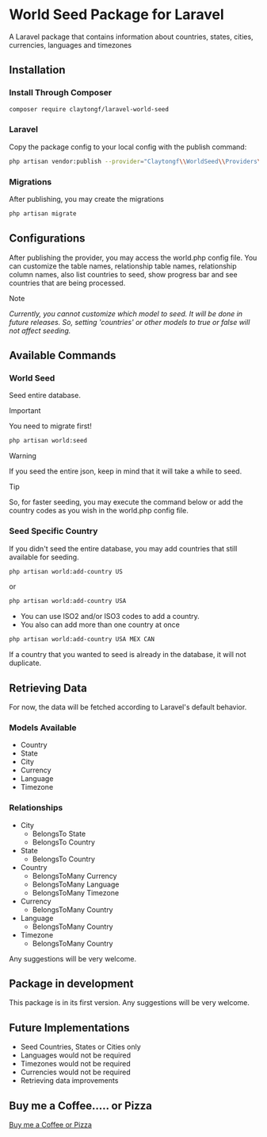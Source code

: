 # World Seed Package for Laravel

A Laravel package that contains information about countries, states, cities, currencies, languages and timezones

## Installation

### Install Through Composer

```bash
composer require claytongf/laravel-world-seed
```

### Laravel

Copy the package config to your local config with the publish command:

```bash
php artisan vendor:publish --provider="Claytongf\\WorldSeed\\Providers\\WorldSeedServiceProvider"
```

### Migrations

After publishing, you may create the migrations

```bash
php artisan migrate
```

## Configurations

After publishing the provider, you may access the world.php config file.
You can customize the table names, relationship table names, relationship column names, also list countries to seed, show progress bar and see countries that are being processed.

> [!NOTE]
> _Currently, you cannot customize which model to seed. It will be done in future releases. So, setting 'countries' or other models to true or false will not affect seeding._

## Available Commands

### World Seed

Seed entire database.

> [!IMPORTANT]
> You need to migrate first!

```bash
php artisan world:seed
```

> [!WARNING]
> If you seed the entire json, keep in mind that it will take a while to seed.

> [!TIP]
> So, for faster seeding, you may execute the command below or add the country codes as you wish in the world.php config file.

### Seed Specific Country

If you didn't seed the entire database, you may add countries that still available for seeding.

```bash
php artisan world:add-country US
```

or

```bash
php artisan world:add-country USA
```

- You can use ISO2 and/or ISO3 codes to add a country.
- You also can add more than one country at once

```bash
php artisan world:add-country USA MEX CAN
```

If a country that you wanted to seed is already in the database, it will not duplicate.

## Retrieving Data

For now, the data will be fetched according to Laravel's default behavior.

### Models Available

- Country
- State
- City
- Currency
- Language
- Timezone

### Relationships

- City
  - BelongsTo State
  - BelongsTo Country
- State
  - BelongsTo Country
- Country
  - BelongsToMany Currency
  - BelongsToMany Language
  - BelongsToMany Timezone
- Currency
  - BelongsToMany Country
- Language
  - BelongsToMany Country
- Timezone
  - BelongsToMany Country

Any suggestions will be very welcome.

## Package in development

This package is in its first version. Any suggestions will be very welcome.

## Future Implementations

- Seed Countries, States or Cities only
- Languages would not be required
- Timezones would not be required
- Currencies would not be required
- Retrieving data improvements

## Buy me a Coffee..... or Pizza

[Buy me a Coffee or Pizza](https://www.buymeacoffee.com/botaficha)
